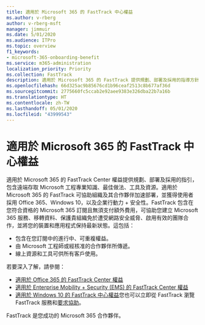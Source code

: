 ```yaml
---
title: 適用於 Microsoft 365 的 FastTrack 中心權益
ms.author: v-rberg
author: v-rberg-msft
manager: jimmuir
ms.date: 5/01/2020
ms.audience: ITPro
ms.topic: overview
f1_keywords:
- microsoft-365-onboarding-benefit
ms.service: m365-administration
localization_priority: Priority
ms.collection: FastTrack
description: 適用於 Microsoft 365 的 FastTrack 提供規劃、部署及採用的指導方針，包含遠端存取 Microsoft 工程專業知識、最佳做法、工具及資源。適用於 Microsoft 365 的 FastTrack 可協助組織及其合作夥伴加速部署，並獲得使用者採用 Office 365、Windows 10，以及企業行動力 + 安全性。
ms.openlocfilehash: 66d325ac9b85676cd1b96ceaf2513c8b677af36d
ms.sourcegitcommit: 2775660fc5ccab2e92aee9383e326dba22b7a16b
ms.translationtype: HT
ms.contentlocale: zh-TW
ms.lasthandoff: 05/01/2020
ms.locfileid: "43999543"
---
```

# <a name="fasttrack-center-benefit-for-microsoft-365"></a>適用於 Microsoft 365 的 FastTrack 中心權益

適用於 Microsoft 365 的 FastTrack Center 權益提供規劃、部署及採用的指引，包含遠端存取 Microsoft 工程專業知識、最佳做法、工具及資源。適用於 Microsoft 365 的 FastTrack 可協助組織及其合作夥伴加速部署，並獲得使用者採用 Office 365、Windows 10，以及企業行動力 + 安全性。FastTrack 包含在您符合資格的 Microsoft 365 訂閱且無須支付額外費用，可協助您建立 Microsoft 365 服務、移轉資料、保護貴組織免於遭受網路安全威脅、啟用有效的團隊合作，並將您的裝置和應用程式保持最新狀態。這包括：

- 包含在您訂閱中的進行中、可重複權益。
- 由 Microsoft 工程師或經核准的合作夥伴所傳遞。
- 線上資源和工具可供所有客戶使用。
  
若要深入了解，請參閱：

- [適用於 Office 365 的 FastTrack Center 權益](O365-fasttrack-benefit-for-office-365.md) 
- [適用於 Enterprise Mobility + Security (EMS) 的 FastTrack Center 權益](EMS-fasttrack-benefit-for-EMS.md)
- [適用於 Windows 10 的 FastTrack 中心權益](Win-10-fasttrack-benefit-for-Windows-10.md)您也可以立即從 FastTrack 瀏覽 FastTrack 服務和[要求協助](https://go.microsoft.com/fwlink/p/?LinkId=2003903)。

FastTrack 是您成功的 Microsoft 365 合作夥伴。
  